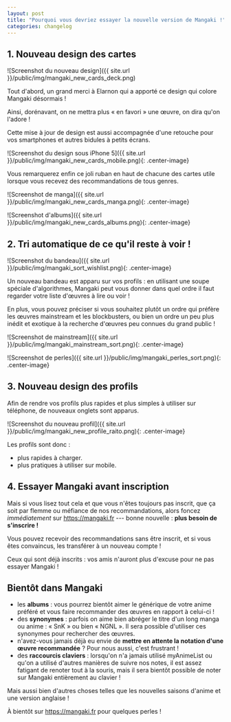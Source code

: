 ```yaml
---
layout: post
title: "Pourquoi vous devriez essayer la nouvelle version de Mangaki !"
categories: changelog
---
```


## 1. Nouveau design des cartes

![Screenshot du nouveau design]({{ site.url }}/public/img/mangaki_new_cards_deck.png)

Tout d'abord, un grand merci à Elarnon qui a apporté ce design qui colore Mangaki désormais !

Ainsi, dorénavant, on ne mettra plus « en favori » une œuvre, on dira qu'on l'adore !

Cette mise à jour de design est aussi accompagnée d'une retouche pour vos smartphones et autres bidules à petits écrans.

![Screenshot du design sous iPhone 5]({{ site.url }}/public/img/mangaki_new_cards_mobile.png){: .center-image}

Vous remarquerez enfin ce joli ruban en haut de chacune des cartes utile lorsque vous recevez des recommandations de tous genres.

![Screenshot de manga]({{ site.url }}/public/img/mangaki_new_cards_manga.png){: .center-image}

![Screenshot d'albums]({{ site.url }}/public/img/mangaki_new_cards_albums.png){: .center-image}

## 2. Tri automatique de ce qu'il reste à voir !

![Screenshot du bandeau]({{ site.url }}/public/img/mangaki_sort_wishlist.png){: .center-image}

Un nouveau bandeau est apparu sur vos profils : en utilisant une soupe spéciale d'algorithmes, Mangaki peut vous donner dans quel ordre il faut regarder votre liste d'œuvres à lire ou voir !

En plus, vous pouvez préciser si vous souhaitez plutôt un ordre qui préfère les œuvres mainstream et les blockbusters, ou bien un ordre un peu plus inédit et exotique à la recherche d'œuvres peu connues du grand public !

![Screenshot de mainstream]({{ site.url }}/public/img/mangaki_mainstream_sort.png){: .center-image}

![Screenshot de perles]({{ site.url }}/public/img/mangaki_perles_sort.png){: .center-image}

## 3. Nouveau design des profils

Afin de rendre vos profils plus rapides et plus simples à utiliser sur téléphone, de nouveaux onglets sont apparus.

![Screenshot du nouveau profil]({{ site.url }}/public/img/mangaki_new_profile_raito.png){: .center-image}

Les profils sont donc :

- plus rapides à charger.
- plus pratiques à utiliser sur mobile.

## 4. Essayer Mangaki avant inscription

Mais si vous lisez tout cela et que vous n'êtes toujours pas inscrit, que ça soit par flemme ou méfiance de nos recommandations, alors foncez *immédiatement* sur <https://mangaki.fr> --- bonne nouvelle : **plus besoin de s'inscrire !**

Vous pouvez recevoir des recommandations sans être inscrit, et si vous êtes convaincus, les transférer à un nouveau compte !

Ceux qui sont déjà inscrits : vos amis n'auront plus d'excuse pour ne pas essayer Mangaki !

## Bientôt dans Mangaki

- les **albums** : vous pourrez bientôt aimer le générique de votre anime préféré et vous faire recommander des œuvres en rapport à celui-ci !
- des **synonymes** : parfois on aime bien abréger le titre d'un long manga ou anime : « SnK » ou bien « NGNL ». Il sera possible d'utiliser ces synonymes pour rechercher des œuvres.
- n'avez-vous jamais déjà eu envie de **mettre en attente la notation d'une œuvre recommandée** ? Pour nous aussi, c'est frustrant !
- des **raccourcis claviers** : lorsqu'on n'a jamais utilisé myAnimeList ou qu'on a utilisé d'autres manières de suivre nos notes, il est assez fatigant de renoter tout à la souris, mais il sera bientôt possible de noter sur Mangaki entièrement au clavier !

Mais aussi bien d'autres choses telles que les nouvelles saisons d'anime et une version anglaise !

À bientôt sur <https://mangaki.fr> pour quelques perles !
